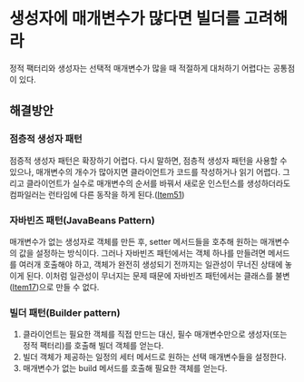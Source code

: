 # 생성자에 매개변수가 많다면 빌더를 고려해라

정적 팩터리와 생성자는 선택적 매개변수가 많을 때 적절하게 대처하기 어렵다는 공통점이 있다.

## 해결방안
### 점층적 생성자 패턴
점증적 생성자 패턴은 확장하기 어렵다. 
다시 말하면, 점층적 생성자 패턴을 사용할 수 있으나, 
매개변수의 개수가 많아지면 클라이언트가 코드를 작성하거나 읽기 어렵다. 
그리고 클라이언트가 실수로 매개변수의 순서를 바꿔서 새로운 인스턴스를 생성하더라도 
컴파일러는 런타임에 다른 동작을 하게 된다.([Item51](https://github.com/ikkjun/Effective_Java/blob/main/Item51.md))

### 자바빈즈 패턴(JavaBeans Pattern)
매개변수가 없는 생성자로 객체를 만든 후, setter 메서드들을 호추해 원하는 매개변수의 값을 설정하는 방식이다. 
그러나 자바빈즈 패턴에서는 객체 하나를 만들려면 메서드를 여러개 호출해야 하고, 
객체가 완전히 생성되기 전까지는 일관성이 무너진 상태에 놓이게 된다.
이처럼 일관성이 무너지는 문제 때문에 자바빈즈 패턴에서는 클래스를 불변([Item17](https://github.com/ikkjun/Effective_Java/blob/main/Item17.md))으로 만들 수 없다.

### 빌더 패턴(Builder pattern)
1. 클라이언트는 필요한 객체를 직접 만드는 대신, 필수 매개변수만으로 생성자(또는 정적 팩터리)를 호출해 빌더 객체를 얻는다. 
2. 빌더 객체가 제공하는 일정의 세터 메서드로 원하는 선택 매개변수들을 설정한다.
3. 매개변수가 없는 build 메서드를 호출해 필요한 객체를 얻는다.